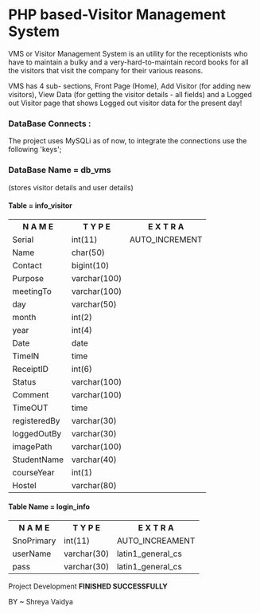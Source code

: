 # PHP based-Visitor Management System

<p>VMS or Visitor Management System is an utility for the receptionists who have to maintain a bulky and a very-hard-to-maintain record books for all the visitors that visit the company for their various reasons.</p>

<p>VMS has 4 sub- sections, Front Page (Home), Add Visitor (for adding new visitors), View Data (for getting the visitor details - all fields) and a Logged out Visitor page that shows Logged out visitor data for the present day!</p>  

<h3>DataBase Connects :</h3>

The project uses MySQLi as of now, to integrate the connections use the following 'keys';

<h3>DataBase Name = db_vms</h3> (stores visitor details and user details)
  <h4>Table = info_visitor</h4>
   
  
 <table>
  <tr>
  <th>N A M E</th>
  <th>T Y P E</th>
  <th>E X T R A</th>
  </tr>
  <tr>
  <td>Serial</td>
  <td>int(11)</td>
  <td>AUTO_INCREMENT</td>
  </tr>
   <tr>
  <td>Name</td>
  <td>char(50)</td>
  <td></td>
  </tr>
   <tr>
  <td>Contact</td>
  <td>bigint(10)</td>
  <td> </td>
  </tr>
   <tr>
  <td> Purpose</td>
  <td>varchar(100)</td>
  <td></td>
  </tr>
   <tr>
  <td>meetingTo</td>
  <td>varchar(100)</td>
  <td></td>
  </tr>
   <tr>
  <td>day</td>
  <td>varchar(50)</td>
  <td></td>
  </tr>
   <tr>
  <td>month</td>
  <td>int(2)</td>
  <td></td>
  </tr>
   <tr>
  <td>year</td>
  <td>int(4)</td>
  <td></td>
  </tr>
   <tr>
  <td>Date</td>
  <td>date</td>
  <td></td>
  </tr>
   <tr>
  <td>TimeIN</td>
  <td>time</td>
  <td></td>
  </tr>
   <tr>
  <td>ReceiptID</td>
  <td>int(6)</td>
  <td></td>
  </tr>
   <tr>
  <td>Status</td>
  <td>varchar(100)</td>
  <td></td>
  </tr>
   <tr>
  <td>Comment</td>
  <td>varchar(100)</td>
  <td></td>
  </tr>
  
  <tr>
  <td>TimeOUT</td>
  <td>time</td>
  <td></td>
  </tr>
   <tr>
  <td>registeredBy</td>
  <td>varchar(30)</td>
  <td></td>
  </tr>
   <tr>
  <td>loggedOutBy</td>
  <td>varchar(30)</td>
  <td></td>
  </tr>
   <tr>
  <td>imagePath</td>
  <td>varchar(100)</td>
  <td></td>
  
  </tr>
  <tr>
  <td>StudentName</td>
  <td>varchar(40)</td>
  <td></td>
  </tr>
  <tr>
  <td>courseYear</td>
  <td>int(1)</td>
  <td></td>
  </tr> 
  <tr>
  <td>Hostel</td>
  <td>varchar(80)</td>
  <td></td>
  </tr> 
    </table>
  
  
 
<h4>Table Name = login_info</h4>
<table>
<tr>
<th>N A M E</th>
<th>T Y P E</th>
<th>E X T R A</th>
</tr>
<tr>
<td>SnoPrimary</td>
<td>int(11)</td>
<td>AUTO_INCREAMENT</td>
</tr>
<tr>
<td>userName</td>
<td>varchar(30)</td>
<td>latin1_general_cs</td>
</tr>
<tr>
<td>pass</td>
<td>varchar(30)</td>
<td>latin1_general_cs</td>
</tr>

</table>


Project Development <b>FINISHED SUCCESSFULLY</b>


BY ~ Shreya Vaidya
